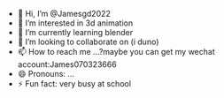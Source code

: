 - 👋 Hi, I’m @Jamesgd2022
- 👀 I’m interested in 3d animation
- 🌱 I’m currently learning blender
- 💞️ I’m looking to collaborate on (i duno)
- 📫 How to reach me ...?maybe you can get my wechat account:James070323666
- 😄 Pronouns: ...
- ⚡ Fun fact: very busy at school

<!---
Jamesgd2022/Jamesgd2022 is a ✨ special ✨ repository because its `README.md` (this file) appears on your GitHub profile.
You can click the Preview link to take a look at your changes.
--->
